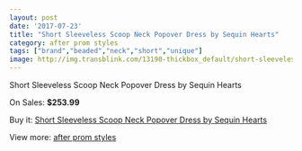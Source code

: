 ```yaml
---
layout: post
date: '2017-07-23'
title: "Short Sleeveless Scoop Neck Popover Dress by Sequin Hearts"
category: after prom styles
tags: ["brand","beaded","neck","short","unique"]
image: http://img.transblink.com/13190-thickbox_default/short-sleeveless-scoop-neck-popover-dress-by-sequin-hearts.jpg
---
```

Short Sleeveless Scoop Neck Popover Dress by Sequin Hearts

On Sales: **$253.99**
<a href="https://www.transblink.com/en/after-prom-styles/4233-short-sleeveless-scoop-neck-popover-dress-by-sequin-hearts.html"><amp-img layout="responsive" width="600" height="600" src="//img.transblink.com/13190-thickbox_default/short-sleeveless-scoop-neck-popover-dress-by-sequin-hearts.jpg" alt="Short Sleeveless Scoop Neck Popover Dress by Sequin Hearts 0" /></a>
<a href="https://www.transblink.com/en/after-prom-styles/4233-short-sleeveless-scoop-neck-popover-dress-by-sequin-hearts.html"><amp-img layout="responsive" width="600" height="600" src="//img.transblink.com/13192-thickbox_default/short-sleeveless-scoop-neck-popover-dress-by-sequin-hearts.jpg" alt="Short Sleeveless Scoop Neck Popover Dress by Sequin Hearts 1" /></a>
<a href="https://www.transblink.com/en/after-prom-styles/4233-short-sleeveless-scoop-neck-popover-dress-by-sequin-hearts.html"><amp-img layout="responsive" width="600" height="600" src="//img.transblink.com/13191-thickbox_default/short-sleeveless-scoop-neck-popover-dress-by-sequin-hearts.jpg" alt="Short Sleeveless Scoop Neck Popover Dress by Sequin Hearts 2" /></a>

Buy it: [Short Sleeveless Scoop Neck Popover Dress by Sequin Hearts](https://www.transblink.com/en/after-prom-styles/4233-short-sleeveless-scoop-neck-popover-dress-by-sequin-hearts.html "Short Sleeveless Scoop Neck Popover Dress by Sequin Hearts")

View more: [after prom styles](https://www.transblink.com/en/55-after-prom-styles "after prom styles")